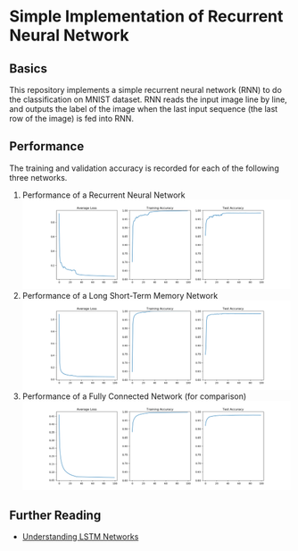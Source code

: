 # Simple Implementation of Recurrent Neural Network
## Basics
This repository implements a simple recurrent neural network (RNN) to do the classification on MNIST dataset. RNN reads the input image line by line, and outputs the label of the image when the last input sequence (the last row of the image) is fed into RNN.
## Performance
The training and validation accuracy is recorded for each of the following three networks. 
1. Performance of a Recurrent Neural Network\
![RNN Performance](/stand%20alone%20implementation/RNN/Figures/rnn.png "RNN")
2. Performance of a Long Short-Term Memory Network\
![LSTM Performance](/stand%20alone%20implementation/RNN/Figures/lstm.png "LSTM")
3. Performance of a Fully Connected Network (for comparison)\
![FC Performance](/stand%20alone%20implementation/RNN/Figures/fc.png "FC")

## Further Reading
- [Understanding LSTM Networks](http://colah.github.io/posts/2015-08-Understanding-LSTMs/)

